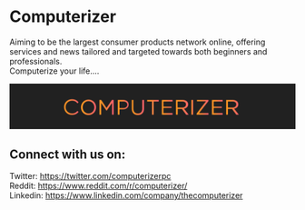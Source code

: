 # Computerizer

Aiming to be the largest consumer products network online, offering services and news tailored and targeted towards both beginners and professionals.  
Computerize your life....

<img src='https://github.com/Computerizer/META/blob/main/Name%20only%20(widescreen).png' width='900'>

## Connect with us on: 

Twitter: <https://twitter.com/computerizerpc>  
Reddit: <https://www.reddit.com/r/computerizer/>  
Linkedin: <https://www.linkedin.com/company/thecomputerizer>
